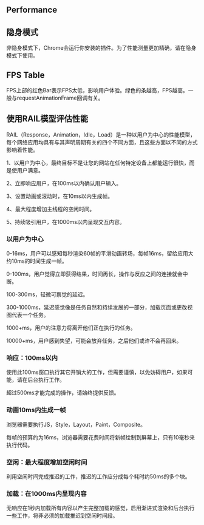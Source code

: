 ## Performance

## 隐身模式

非隐身模式下，Chrome会运行你安装的插件。为了性能测量更加精确，请在隐身模式下使用。

## FPS Table

FPS上部的红色Bar表示FPS太低，影响用户体验。绿色的条越高，FPS越高。一般与requestAnimationFrame回调有关。

## 使用RAIL模型评估性能

RAIL（Response，Animation，Idle，Load）是一种以用户为中心的性能模型，每个网络应用均具有与其声明周期有关的四个不同方面，且这些方面以不同的方式影响着性能。

1、以用户为中心，最终目标不是让您的网站在任何特定设备上都能运行很快，而是使用户满意。

2、立即响应用户，在100ms以内确认用户输入。

3、设置动画或滚动时，在10ms以内生成帧。

4、最大程度增加主线程的空闲时间。

5、持续吸引用户，在1000ms以内呈现交互内容。

### 以用户为中心

0-16ms，用户可以感知每秒渲染60帧的平滑动画转场，每帧16ms，留给应用大约10ms的时间生成一帧。

0-100ms，用户觉得立即获得结果，时间再长，操作与反应之间的连接就会中断。

100-300ms，轻微可察觉的延迟。

300-1000ms，延迟感觉像是任务自然和持续发展的一部分，加载页面或更改视图代表一个任务。

1000+ms，用户的注意力将离开他们正在执行的任务。

10000+ms，用户感到失望，可能会放弃任务，之后他们或许不会再回来。

### 响应：100ms以内

使用此100ms窗口执行其它开销大的工作，但需要谨慎，以免妨碍用户，如果可能，请在后台执行工作。

超过500ms才能完成的操作，请始终提供反馈。

### 动画10ms内生成一帧

浏览器需要执行JS，Style，Layout，Paint，Composite。

每帧的预算约为16ms，浏览器需要花费时间将新帧绘制到屏幕上，只有10毫秒来执行代码。

### 空闲：最大程度增加空闲时间

利用空闲时间完成推迟的工作，推迟的工作应分成每个耗时约50ms的多个块。

### 加载：在1000ms内呈现内容

无响应在1秒内加载所有内容以产生完整加载的感觉，启用渐进式渲染和后台执行一些工作，将非必须的加载推迟到空闲时间段。




